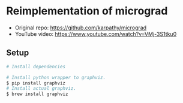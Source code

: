 # Reimplementation of micrograd

* Original repo: https://github.com/karpathy/micrograd
* YouTube video: https://www.youtube.com/watch?v=VMj-3S1tku0

## Setup

```sh
# Install dependencies

# Install python wrapper to graphviz.
$ pip install graphviz
# Install actual graphviz.
$ brew install graphviz
```